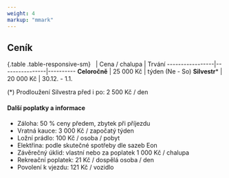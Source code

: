```yaml
---
weight: 4
markup: "mmark"
---
```


## Ceník

{.table .table-responsive-sm}
&nbsp;           | Cena / chalupa | Trvání
-----------------|----------------|----------
__Celoročně__    | 25 000 Kč      | týden (Ne - So)
__Silvestr__*    | 20 000 Kč      | 30.12. - 1.1.

(*) Prodloužení Silvestra před i po: 2 500 Kč / den

#### Další poplatky a informace
 * Záloha: 50&nbsp;% ceny předem, zbytek při příjezdu
 * Vratná kauce: 3 000 Kč / započatý týden
 * Ložní prádlo: 100 Kč / osoba / pobyt
 * Elektřina: podle skutečné spotřeby dle sazeb Eon
 * Závěrečný úklid: vlastní nebo za poplatek 1 000 Kč / chalupa
 * Rekreační poplatek: 21 Kč / dospělá osoba / den
 * Povolení k vjezdu: 121 Kč / vozidlo

